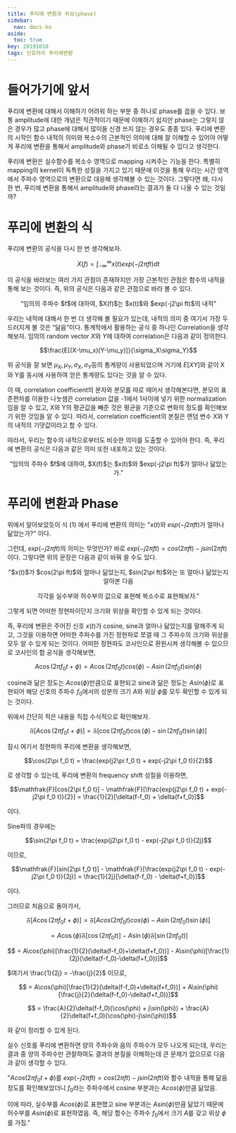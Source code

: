 ```yaml
---
title: 푸리에 변환과 위상(phase)
sidebar:
  nav: docs-ko
aside:
  toc: true
key: 20191010
tags: 신호처리 푸리에변환
---
```

# 들어가기에 앞서

푸리에 변환에 대해서 이해하기 어려워 하는 부분 중 하나로 phase를 꼽을 수 있다. 보통 amplitude에 대한 개념은 직관적이기 때문에 이해하기 쉽지만 phase는 그렇지 않은 경우가 많고 phase에 대해서 많이들 신경 쓰지 않는 경우도 종종 있다. 푸리에 변환의 시작인 함수 내적의 의미와 복소수의 근본적인 의미에 대해 잘 이해할 수 있어야 어떻게 푸리에 변환을 통해서 amplitude와 phase가 비로소 이해될 수 있다고 생각한다. 

푸리에 변환은 실수함수를 복소수 영역으로 mapping 시켜주는 기능을 한다. 특별히 mapping의 kernel이 독특한 성질을 가지고 있기 때문에 이것을 통해 우리는 시간 영역에서 주파수 영역으로의 변환으로 대응해 생각해볼 수 있는 것이다. 그렇다면 왜, 다시 한 번, 푸리에 변환을 통해서 amplitude와 phase라는 결과가 둘 다 나올 수 있는 것일까?

# 푸리에 변환의 식

푸리에 변환의 공식을 다시 한 번 생각해보자.

$$X(f) = \int_{-\infty}^{\infty}x(t)exp(-j2\pi ft)dt$$

이 공식을 바라보는 여러 가지 관점이 존재하지만 가장 근본적인 관점은 함수의 내적을 통해 보는 것이다. 즉, 위의 공식은 다음과 같은 관점으로 바라 볼 수 있다.

<center>“임의의 주파수 $f$에 대하여, $X(f)$는 $x(t)$와 $exp(-j2\pi ft)$의 내적”</center>

우리는 내적에 대해서 한 번 더 생각해 볼 필요가 있는데, 내적의 의미 중 여기서 가장 두드러지게 볼 것은 “닮음”이다. 통계학에서 활용하는 공식 중 하나인 Correlation을 생각해보자. 임의의 random vector $X$와 $Y$에 대하여 correlation은 다음과 같이 정의한다. 

$$\frac{E[(X-\mu_x)(Y-\mu_y)]}{\sigma_X\sigma_Y}$$

위 공식을 잘 보면  $\mu_X, \mu_Y,\sigma_X,\sigma_Y$등의  통계량이 사용되었으며 거기에 $E[XY]$와 같이 X와 Y를 동시에 사용하여 얻은 통계량도 있다는 것을 알 수 있다. 

이 때, correlation coefficient의 분자와 분모를 따로 떼어서 생각해본다면, 분모의 표준편차를 이용한 나눗셈은 correlation 값을 -1에서 1사이에 넣기 위한 normalization 임을 알 수 있고, X와 Y의 평균값을 빼준 것은 평균을 기준으로 변화의 정도를 확인해보기 위한 것임을 알 수 있다. 따라서, correlation coefficient의 본질은 랜덤 변수 X와 Y의 내적의 기댓값이라고 할 수 있다.

따라서, 우리는 함수의 내적으로부터도 비슷한 의미를 도출할 수 있어야 한다. 즉, 푸리에 변환의 공식은 다음과 같은 의미 또한 내포하고 있는 것이다.

<center>“임의의 주파수 $f$에 대하여, $X(f)$는 $x(t)$와 $exp(-j2\pi ft)$가 얼마나 닮았는가.”</center>

# 푸리에 변환과 Phase

위에서 알아보았듯이 식 (1) 에서 푸리에 변환의 의미는 "$x(t)$와 $esp(-j2\pi ft)$가 얼마나 닮았는가?" 이다.

그런데, $exp(-j2\pi ft)$의 의미는 무엇인가? 바로 $exp(-j2\pi ft)=cos(2\pi ft)-jsin(2\pi ft)$이다. 그렇다면 위의 문장은 다음과 같이 바꿔 쓸 수도 있다.

<center> "$x(t)$가 $cos(2\pi ft)$와 얼마나 닮았는지, $sin(2\pi ft)$와는 또 얼마나 닮았는지 알아본 다음

각각을 실수부와 허수부의 값으로 표현해 복소수로 표현해보자."</center>

그렇게 되면 어떠한 정현파이던지 크기와 위상을 확인할 수 있게 되는 것이다. 

즉, 푸리에 변환은 주어진 신호 $x(t)$가 cosine, sine과 얼마나 닮았는지를 말해주게 되고, 그것을 이용하면 어떠한 주파수를 가진 정현파로 쪼갤 때 그 주파수의 크기와 위상을 모두 알 수 있게 되는 것이다. 어떠한 정현파도 코사인으로 환원시켜 생각해볼 수 있으므로 코사인의 합 공식을 생각해보면,

$$A\cos(2\pi f_0 t + \phi) = A\cos(2\pi f_0 t) cos(\phi) - A \sin (2\pi f_0 t)sin(\phi)$$

cosine과 닮은 정도는 $A cos(\phi)$만큼으로 표현되고 sine과 닮은 정도는 $A sin(\phi)$로 표현되어 해당 신호의 주파수 $f_0$에서의 성분의 크기 $A$와 위상 $\phi$를 모두 확인할 수 있게 되는 것이다. 

위에서 간단히 적은 내용을 직접 수식적으로 확인해보자.

$$\mathfrak{F}[A\cos(2\pi f_0 t + \phi)] = \mathfrak{F}[\cos(2\pi f_0 t)\cos(\phi) - \sin(2\pi f_0 t)\sin(\phi)]$$


잠시 여기서 정현파의 푸리에 변환을 생각해보면,

$$\cos(2\pi f_0 t) = \frac{exp(j2\pi f_0 t) + exp(-j2\pi f_0 t)}{2}$$

로 생각할 수 있는데, 푸리에 변환의 frequency shift 성질을 이용하면,

$$\mathfrak{F}[cos(2\pi f_0 t)] - \mathfrak{F}[\frac{exp(j2\pi f_0 t) + exp(-j2\pi f_0 t)}{2}] = \frac{1}{2}[\delta(f-f_0) + \delta(f+f_0)]$$

이다.


Sine파의 경우에는 

$$\sin(2\pi f_0 t) = \frac{exp(j2\pi f_0 t) - exp(-j2\pi f_0 t)}{2j}$$

이므로,

$$\mathfrak{F}[sin(2\pi f_0 t)] - \mathfrak{F}[\frac{exp(j2\pi f_0 t) - exp(-j2\pi f_0 t)}{2j}] = \frac{1}{2j}[\delta(f-f_0) - \delta(f+f_0)]$$

이다.

그러므로 처음으로 돌아가서,

$$\mathfrak{F}[A\cos(2\pi f_0 t + \phi)] = \mathfrak{F}[A cos(2\pi f_0 t) cos(\phi) - A\sin(2\pi f_0 t)\sin(\phi)]$$

$$ = A\cos(\phi)\mathfrak{F}[\cos(2\pi f_0 t)] - A\sin(\phi)\mathfrak{F}[\sin(2\pi f_0 t)]$$

$$ = A\cos(\phi)[\frac{1}{2}(\delta(f-f_0)+\delta(f+f_0))] - A\sin(\phi)[\frac{1}{2j}(\delta(f-f_0)-\delta(f+f_0))]$$

$여기서 \frac{1}{2j} = -\frac{j}{2}$ 이므로,

$$ = A\cos(\phi)[\frac{1}{2}(\delta(f-f_0)+\delta(f+f_0))] + A\sin(\phi)[\frac{j}{2}(\delta(f-f_0)-\delta(f+f_0))]$$

$$ = \frac{A}{2}\delta(f-f_0)(\cos(\phi) + j\sin(\phi)) + \frac{A}{2}\delta(f+f_0)(\cos(\phi)-j\sin(\phi))$$

와 같이 정리할 수 있게 된다. 

실수 신호를 푸리에 변환하면 양의 주파수와 음의 주파수가 모두 나오게 되는데, 우리는 결과 중 양의 주파수만 관찰하여도 결과의 본질을 이해하는데 큰 문제가 없으므로 다음과 같이 생각할 수 있다.

"$Acos(2\pi f_0t+\phi)$를 $exp(-j2\pi ft)=cos(2\pi ft)-jsin(2\pi ft)$와 함수 내적을 통해 닮음 정도를 확인해보았더니 $f_0$라는 주파수에서 cosine 부분과는 $Acos(\phi)$만큼 닮았음.

 이에 따라, 실수부를 $A cos(\phi)$로 표현했고 sine 부분과는 $A sin(\phi)$만큼 닮았기 때문에 허수부를 $A sin(\phi)$로 표현하였음. 즉, 해당 함수는 주파수 $f_0$에서 크기 $A$를 갖고 위상 $\phi$를 가짐."